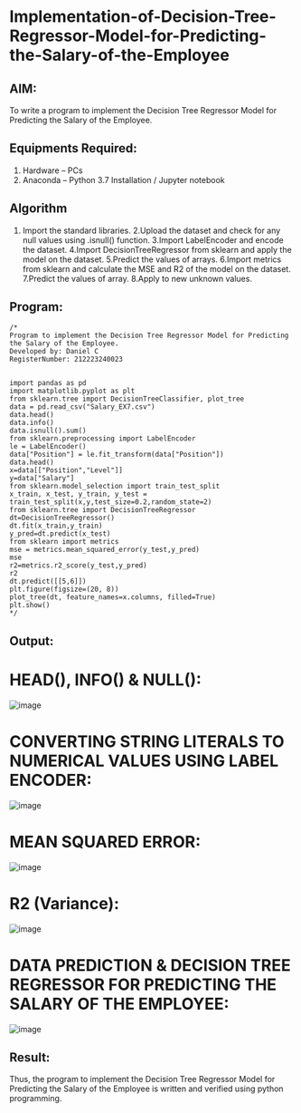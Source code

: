 # Implementation-of-Decision-Tree-Regressor-Model-for-Predicting-the-Salary-of-the-Employee

## AIM:
To write a program to implement the Decision Tree Regressor Model for Predicting the Salary of the Employee.

## Equipments Required:
1. Hardware – PCs
2. Anaconda – Python 3.7 Installation / Jupyter notebook

## Algorithm
1. Import the standard libraries.
2.Upload the dataset and check for any null values using .isnull() function.
3.Import LabelEncoder and encode the dataset.
4.Import DecisionTreeRegressor from sklearn and apply the model on the dataset.
5.Predict the values of arrays.
6.Import metrics from sklearn and calculate the MSE and R2 of the model on the dataset.
7.Predict the values of array.
8.Apply to new unknown values.


## Program:
```
/*
Program to implement the Decision Tree Regressor Model for Predicting the Salary of the Employee.
Developed by: Daniel C
RegisterNumber: 212223240023


import pandas as pd
import matplotlib.pyplot as plt
from sklearn.tree import DecisionTreeClassifier, plot_tree
data = pd.read_csv("Salary_EX7.csv")
data.head()
data.info()
data.isnull().sum()
from sklearn.preprocessing import LabelEncoder
le = LabelEncoder()
data["Position"] = le.fit_transform(data["Position"])
data.head()
x=data[["Position","Level"]]
y=data["Salary"]
from sklearn.model_selection import train_test_split
x_train, x_test, y_train, y_test = train_test_split(x,y,test_size=0.2,random_state=2)
from sklearn.tree import DecisionTreeRegressor
dt=DecisionTreeRegressor()
dt.fit(x_train,y_train)
y_pred=dt.predict(x_test)
from sklearn import metrics
mse = metrics.mean_squared_error(y_test,y_pred)
mse
r2=metrics.r2_score(y_test,y_pred)
r2
dt.predict([[5,6]])
plt.figure(figsize=(20, 8))
plot_tree(dt, feature_names=x.columns, filled=True)
plt.show()
*/
```

## Output:
# HEAD(), INFO() & NULL():
![image](https://github.com/Daniel-christal/Implementation-of-Decision-Tree-Regressor-Model-for-Predicting-the-Salary-of-the-Employee/assets/145742847/7a8156c1-2e8e-43c9-8533-f9d3d7ddc482)
# CONVERTING STRING LITERALS TO NUMERICAL VALUES USING LABEL ENCODER:
![image](https://github.com/Daniel-christal/Implementation-of-Decision-Tree-Regressor-Model-for-Predicting-the-Salary-of-the-Employee/assets/145742847/f724ee9d-cf90-41f1-a8f6-8af7102eca68)
# MEAN SQUARED ERROR:
![image](https://github.com/Daniel-christal/Implementation-of-Decision-Tree-Regressor-Model-for-Predicting-the-Salary-of-the-Employee/assets/145742847/6d32b3b9-7d6c-4e70-b2e2-c5d8a8ff0fb9)
# R2 (Variance):
![image](https://github.com/Daniel-christal/Implementation-of-Decision-Tree-Regressor-Model-for-Predicting-the-Salary-of-the-Employee/assets/145742847/83f8611f-9efe-46c8-a056-1d53c818acda)
# DATA PREDICTION & DECISION TREE REGRESSOR FOR PREDICTING THE SALARY OF THE EMPLOYEE:
![image](https://github.com/Daniel-christal/Implementation-of-Decision-Tree-Regressor-Model-for-Predicting-the-Salary-of-the-Employee/assets/145742847/f20e3f01-899c-426f-9c0d-e39d2785bb60)


## Result:
Thus, the program to implement the Decision Tree Regressor Model for Predicting the Salary of the Employee is written and verified using python programming.
